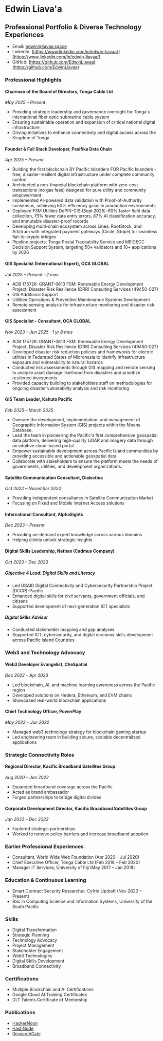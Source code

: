 # Edwin Liava'a
## Professional Portfolio & Diverse Technology Experiences

- Email: edwin@liavaa.space
- LinkedIn: [https://www.linkedin.com/in/edwin-liavaa/](https://www.linkedin.com/in/edwin-liavaa/)
- GitHub: [https://github.com/EdwinLiavaa](https://github.com/EdwinLiavaa)

### Professional Highlights

#### Chairman of the Board of Directors, Tonga Cable Ltd
*May 2025 – Present*
- Providing strategic leadership and governance oversight for Tonga's international fiber optic submarine cable system
- Ensuring sustainable operation and expansion of critical national digital infrastructure
- Driving initiatives to enhance connectivity and digital access across the Kingdom of Tonga

#### Founder & Full Stack Developer, Pasifika Data Chain
*Apr 2025 – Present*
- Building the first blockchain BY Pacific Islanders FOR Pacific Islanders - free, disaster-resilient digital infrastructure under complete community control
- Architected a non-financial blockchain platform with zero-cost transactions (no gas fees) designed for pure utility and community empowerment
- Implemented AI-powered data validation with Proof-of-Authority consensus, achieving 60% efficiency gains in production environments
- Deployed FSM Utilities DePIN-GIS (Sept 2025): 60% faster field data collection, 75% fewer data entry errors, 87% AI classification accuracy, and immutable disaster-proof records
- Developing multi-chain ecosystem across Linea, RootStock, and Arbitrum with integrated payment gateways (Circle, Stripe) for seamless fiat-to-crypto bridges
- Pipeline projects: Tonga Postal Traceability Service and MEIDECC Decision Support System, targeting 50+ validators and 10+ applications by 2026

#### GIS Specialist (International Expert), OCA GLOBAL
*Jul 2025 – Present · 2 mos*
- ADB 175726: GRANT-0813 FSM: Renewable Energy Development Project, Disaster Risk Resilience (DRR) Consulting Services (49450-027)
- GIS Additional Support
- Utilities Operations & Preventive Maintenance Systems Development
- Remote sensing analysis for infrastructure monitoring and disaster risk assessment

#### GIS Specialist - Consultant, OCA GLOBAL
*Nov 2023 – Jun 2025 · 1 yr 8 mos*
- ADB 175726: GRANT-0813 FSM: Renewable Energy Development Project, Disaster Risk Resilience (DRR) Consulting Services (49450-027)
- Developed disaster risk reduction policies and frameworks for electric utilities in Federated States of Micronesia to identify infrastructure exposure and vulnerability to natural hazards
- Conducted risk assessments through GIS mapping and remote sensing to analyze asset damage likelihood from disasters and prioritize resilience investments
- Provided capacity building to stakeholders staff on methodologies for ongoing disaster vulnerability analysis and risk monitoring

#### GIS Team Leader, Kahuto Pacific
*Feb 2025 – March 2025*
- Oversee the development, implementation, and management of Geographic Information System (GIS) projects within the Moana Database.
- Lead the team in pioneering the Pacific's first comprehensive geospatial data platform, delivering high-quality LiDAR and imagery data through an intuitive cloud-based portal.
- Empower sustainable development across Pacific Island communities by providing accessible and actionable geospatial data.
- Collaborate with stakeholders to ensure the platform meets the needs of governments, utilities, and development organizations.

#### Satellite Communication Consultant, Dialectica
*Oct 2024 – November 2024*
- Providing independent consultancy in Satellite Communication Market
- Focusing on Fixed and Mobile Internet Access solutions

#### International Consultant, AlphaSights
*Dec 2023 – Present*
- Providing on-demand expert knowledge across various domains
- Helping clients unlock strategic insights

#### Digital Skills Leadership, Nathan (Cadmus Company)
*Oct 2023 – Dec 2023*
##### Objective 4 Lead: Digital Skills and Literacy
- Led USAID Digital Connectivity and Cybersecurity Partnership Project (DCCP)-Pacific
- Enhanced digital skills for civil servants, government officials, and citizens
- Supported development of next-generation ICT specialists

##### Digital Skills Advisor
- Conducted stakeholder mapping and gap analyses
- Supported ICT, cybersecurity, and digital economy skills development across Pacific Island Countries

### Web3 and Technology Advocacy

#### Web3 Developer Evangelist, CheSpatial
*Dec 2022 – Apr 2023*
- Led blockchain, AI, and machine learning awareness across the Pacific region
- Developed solutions on Hedera, Ethereum, and EVM chains
- Showcased real-world blockchain applications

#### Chief Technology Officer, PowerPlay
*May 2022 – Jun 2022*
- Managed web3 technology strategy for blockchain gaming startup
- Led engineering team in building secure, scalable decentralized applications

### Strategic Connectivity Roles

#### Regional Director, Kacific Broadband Satellites Group
*Aug 2020 – Jan 2022*
- Expanded broadband coverage across the Pacific
- Acted as brand ambassador
- Forged partnerships to bridge digital divides

#### Corporate Development Director, Kacific Broadband Satellites Group
*Jan 2022 – Dec 2022*
- Explored strategic partnerships
- Worked to remove policy barriers and increase broadband adoption

### Earlier Professional Experiences
- Consultant, World Wide Web Foundation (Apr 2020 – Jul 2020)
- Chief Executive Officer, Tonga Cable Ltd (Feb 2018 – Feb 2020)
- Manager IT Services, University of Fiji (May 2017 – Jan 2018)

### Education & Continuous Learning
- Smart Contract Security Researcher, Cyfrin Updraft (Nov 2023 – Present)
- BSc in Computing Science and Information Systems, University of the South Pacific

### Skills
- Digital Transformation
- Strategic Planning
- Technology Advocacy
- Project Management
- Stakeholder Engagement
- Web3 Technologies
- Digital Skills Development
- Broadband Connectivity

### Certifications
- Multiple Blockchain and AI Certifications
- Google Cloud AI Training Certificates
- DLT Talents Certificate of Mentorship

### Publications
- [HackerNoon](https://hackernoon.com/u/edwinliavaa)
- [HashNode](https://hashnode.com/@EdwinLiavaa)
- [ResearchGate](https://www.researchgate.net/profile/Edwin-Liavaa)

